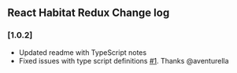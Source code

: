 ## React Habitat Redux Change log

### [1.0.2]

- Updated readme with TypeScript notes
- Fixed issues with type script definitions [#1](https://github.com/DeloitteDigitalAPAC/react-habitat-redux/issues/1). Thanks @aventurella
